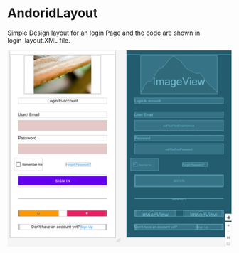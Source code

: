 # AndoridLayout
Simple Design layout for an login Page and the code are shown in login_layout.XML file.

![](images/Layout_Signin_Page.png)


